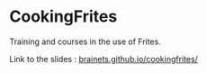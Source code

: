 # CookingFrites

Training and courses in the use of Frites.

Link to the slides : [brainets.github.io/cookingfrites/](brainets.github.io/cookingfrites/)
